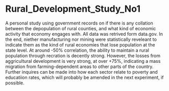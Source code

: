 # Rural_Development_Study_No1
A personal study using government records on if there is any collation between the depopulation of rural counties, and what kind of economic activity that economy engages with. All data was retrived form data.gov. In the end, niether manufacturing nor mining were statistically reveleant to indicate them as the kind of rural economies that lose population at the state level. At around -50% correlation, the ability to maintain a rural population through recration is decently strong. However, the losses from aggricultural development is very strong, at over +75%, indicating a mass migration from farming-dependent areas to other parts of the country. Further inquires can be made into how each sector relate to poverty and educatiion rates, which will probably be amended in the next experiment, if possible.